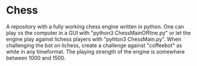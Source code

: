 # Chess
A repository with a fully working chess engine written in python. One can play vs the computer in a GUI with "python3 ChessMainOffline.py" or let the engine play against lichess players with "pyhton3 ChessMain.py".
When challenging the bot on lichess, create a challenge against "coffeebot" as white in any timeformat. The playing strength of the engine is somewhere between 1000 and 1500.
